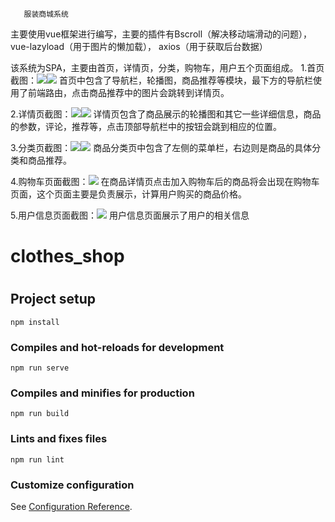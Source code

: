        服装商城系统
       
主要使用vue框架进行编写，主要的插件有Bscroll（解决移动端滑动的问题），vue-lazyload（用于图片的懒加载），
axios（用于获取后台数据）

该系统为SPA，主要由首页，详情页，分类，购物车，用户五个页面组成。
1.首页截图：![](https://github.com/Derreisende/clothes-shop/raw/master/README_files/1.jpg)![](README_files/2.jpg)
首页中包含了导航栏，轮播图，商品推荐等模块，最下方的导航栏使用了前端路由，点击商品推荐中的图片会跳转到详情页。

2.详情页截图：![](README_files/3.jpg)![](README_files/4.jpg)
详情页包含了商品展示的轮播图和其它一些详细信息，商品的参数，评论，推荐等，点击顶部导航栏中的按钮会跳到相应的位置。

3.分类页截图：![](README_files/5.jpg)![](README_files/6.jpg)
商品分类页中包含了左侧的菜单栏，右边则是商品的具体分类和商品推荐。

4.购物车页面截图：![](README_files/7.jpg)
在商品详情页点击加入购物车后的商品将会出现在购物车页面，这个页面主要是负责展示，计算用户购买的商品价格。

5.用户信息页面截图：![](README_files/8.jpg)
用户信息页面展示了用户的相关信息


# clothes_shop
# 
## Project setup
```
npm install
```

### Compiles and hot-reloads for development
```
npm run serve
```

### Compiles and minifies for production
```
npm run build
```

### Lints and fixes files
```
npm run lint
```

### Customize configuration
See [Configuration Reference](https://cli.vuejs.org/config/).


